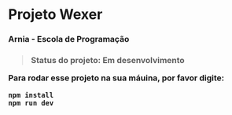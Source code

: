 <h1> Projeto Wexer </h1>
<h3>Arnia - Escola de Programação <h3>

> Status do projeto: Em desenvolvimento

Para rodar esse projeto na sua máuina, por favor digite:

```
npm install
npm run dev
```
